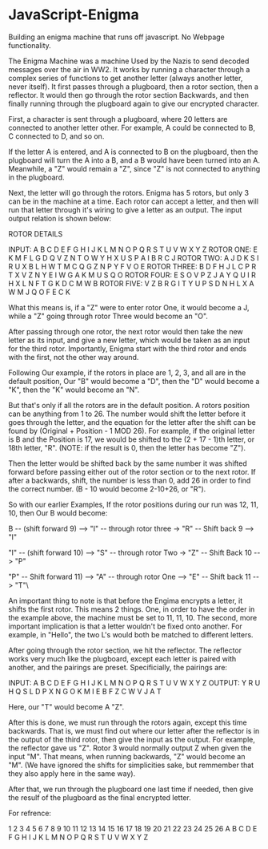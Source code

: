 # JavaScript-Enigma

Building an enigma machine that runs off javascript. No Webpage functionality.

The Enigma Machine was a machine Used by the Nazis to send decoded messages over the air in WW2. It works by running a character through a complex series of functions to get another letter (always another letter, never itself). It first passes through a plugboard, then a rotor section, then a reflector. It would then go through the rotor section Backwards, and then finally running through the plugboard again to give our encrypted character. 

First, a character is sent through a plugboard, where 20 letters are connected to another letter other. For example, A could be connected to B, C connected to D, and so on.

If the letter A is entered, and A is connected to B on the plugboard, then the plugboard will turn the A into a B, and a B would have been turned into an A. Meanwhile, a "Z" would remain a "Z", since "Z" is not connected to anything in the plugboard. 

Next, the letter will go through the rotors. Enigma has 5 rotors, but only 3 can be in the machine at a time. Each rotor can accept a letter, and then will run that letter through it's wiring to give a letter as an output. The input output relation is shown below:

ROTOR DETAILS

INPUT:        A B C D E F G H I J K L M N O P Q R S T U V W X Y Z 
ROTOR ONE:    E K M F L G D Q V Z N T O W Y H X U S P A I B R C J
ROTOR TWO:    A J D K S I R U X B L H W T M C Q G Z N P Y F V O E
ROTOR THREE:  B D F H J L C P R T X V Z N Y E I W G A K M U S Q O
ROTOR FOUR:   E S O V P Z J A Y Q U I R H X L N F T G K D C M W B
ROTOR FIVE:   V Z B R G I T Y U P S D N H L X A W M J Q O F E C K

What this means is, if a "Z" were to enter rotor One, it would become a J, while a "Z" going through rotor Three would become an "O".

After passing through one rotor, the next rotor would then take the new letter as its input, and give a new letter, which would be taken as an input for the third rotor. Importantly, Enigma start with the third rotor and ends with the first, not the other way around.

Following Our example, if the rotors in place are 1, 2, 3, and all are in the default position, Our "B" would become a "D", then the "D" would become a "K", then the "K" would become an "N".

But that's only if all the rotors are in the default position. A rotors position can be anything from 1 to 26. The number would shift the letter before it goes through the letter, and the equation for the letter after the shift can be found by (Original + Position - 1 MOD 26). For example, if the original letter is B and the Position is 17, we would be shifted to the (2 + 17 - 1)th letter, or 18th letter, "R". (NOTE: if the result is 0, then the letter has become "Z"). 


Then the letter would be shifted back by the same number it was shifted forward before passing either out of the rotor section or to the next rotor. If after a backwards, shift, the number is less than 0, add 26 in order to find the correct number. (B - 10 would become 2-10+26, or "R").

So with our earlier Examples, If the rotor positions during our run was 12, 11, 10, then Our B would become:

B -- (shift forward 9) --> "I" -- through rotor three -> "R" -- Shift back 9 --> "I"

"I" -- (shift forward 10) --> "S" -- through rotor Two -> "Z" -- Shift Back 10 --> "P"

"P" -- Shift forward 11) --> "A" -- through rotor One --> "E" -- Shift back 11 --> "T"\

An important thing to note is that before the Engima encrypts a letter, it shifts the first rotor. This means 2 things. One, in order to have the order in the example above, the machine must be set to 11, 11, 10. The second, more important implication is that a letter wouldn't be fixed onto another. For example, in "Hello", the two L's would both be matched to different letters.

After going through the rotor section, we hit the reflector. The reflector works very much like the plugboard, except each letter is paired with another, and the pairings are preset. Specificially, the pairings are:

INPUT:  A B C D E F G H I J K L M N O P Q R S T U V W X Y Z 
OUTPUT: Y R U H Q S L D P X N G O K M I E B F Z C W V J A T

Here, our "T" would become A "Z".

After this is done, we must run through the rotors again, except this time backwards. That is, we must find out where our letter after the reflector is in the output of the third rotor, then give the input as the output. For example, the reflector gave us "Z". Rotor 3 would normally output Z when given the input "M". That means, when running backwards, "Z" would become an "M". (We have ignored the shifts for simplicities sake, but remmember that they also apply here in the same way).

After that, we run through the plugboard one last time if needed, then give the resulf of the plugboard as the final encrypted letter.

For refrence:

1   2   3   4   5   6   7   8   9   10  11  12  13  14  15  16  17  18  19  20  21  22  23  24  25  26
A   B   C   D   E   F   G   H   I   J   K   L   M   N   O   P   Q   R   S   T   U   V   W   X   Y   Z 
